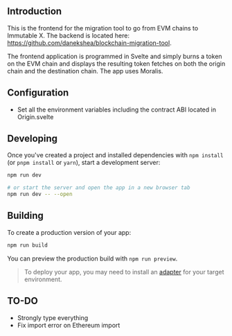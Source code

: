 ## Introduction
This is the frontend for the migration tool to go from EVM chains to Immutable X. The backend is located here: https://github.com/danekshea/blockchain-migration-tool.

The frontend application is programmed in Svelte and simply burns a token on the EVM chain and displays the resulting token fetches on both the origin chain and the destination chain. The app uses Moralis.

## Configuration
* Set all the environment variables including the contract ABI located in Origin.svelte

## Developing

Once you've created a project and installed dependencies with `npm install` (or `pnpm install` or `yarn`), start a development server:

```bash
npm run dev

# or start the server and open the app in a new browser tab
npm run dev -- --open
```

## Building

To create a production version of your app:

```bash
npm run build
```

You can preview the production build with `npm run preview`.

> To deploy your app, you may need to install an [adapter](https://kit.svelte.dev/docs/adapters) for your target environment.

## TO-DO
* Strongly type everything
* Fix import error on Ethereum import
